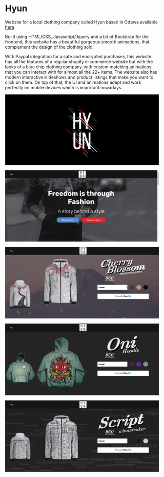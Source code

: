 # Hyun

Website for a local clothing company called Hyun based in Ottawa available [here](https://www.taharhidouani.com/projects/hyun/).

Build using HTML/CSS, Javascript/Jquery and a bit of Bootstrap for the frontend, this website has a beautiful gorgeous smooth animations, that complement the design of the clothing sold.

With Paypal integration for a safe and encrypted purchases, this website has all the features of a regular shopify e-commerce website but with the looks of a blue chip clothing company, with custom matching animations that you can interact with for almost all the 22+ items. The website also has modern interactive slideshows and product listings that make you want to click on them. On top of that, the UI and animations adapt and work perfectly on mobile devices which is important nowadays.

![intro](https://github.com/TahaInc/hyun/blob/master/images/screenshot_1.png?raw=true)

![homepage](https://github.com/TahaInc/hyun/blob/master/images/screenshot_2.png?raw=true)

![product page](https://github.com/TahaInc/hyun/blob/master/images/screenshot_3.png?raw=true)

![product page](https://github.com/TahaInc/hyun/blob/master/images/screenshot_4.png?raw=true)

![product page](https://github.com/TahaInc/hyun/blob/master/images/screenshot_5.png?raw=true)
